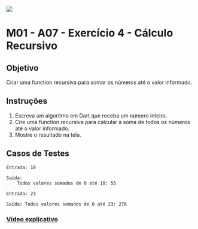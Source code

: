 ﻿![](https://i.imgur.com/xG74tOh.png)

# M01 - A07 - Exercício 4 - Cálculo Recursivo

## Objetivo

Criar uma function recursiva para somar os números até o valor informado.

## Instruções

1. Escreva um algoritmo em Dart que receba um número inteiro.
2. Crie uma function recursiva para calcular a soma de todos os números até o valor informado.
3. Mostre o resultado na tela.

## Casos de Testes

```
Entrada: 10

Saída:
	Todos valores somados de 0 até 10: 55
```

```
Entrada: 23

Saída: Todos valores somados de 0 até 23: 276
```

### [Vídeo explicativo](https://drive.google.com/file/d/1MUOTx_0udeqDUtU5o-GD59rztjuKClVF/view?usp=sharing)
